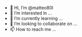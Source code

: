 - 👋 Hi, I’m @matteo80l
- 👀 I’m interested in ...
- 🌱 I’m currently learning ...
- 💞️ I’m looking to collaborate on ...
- 📫 How to reach me ...

<!---
matteo80l/matteo80l is a ✨ special ✨ repository because its `README.md` (this file) appears on your GitHub profile.
You can click the Preview link to take a look at your changes.
--->
